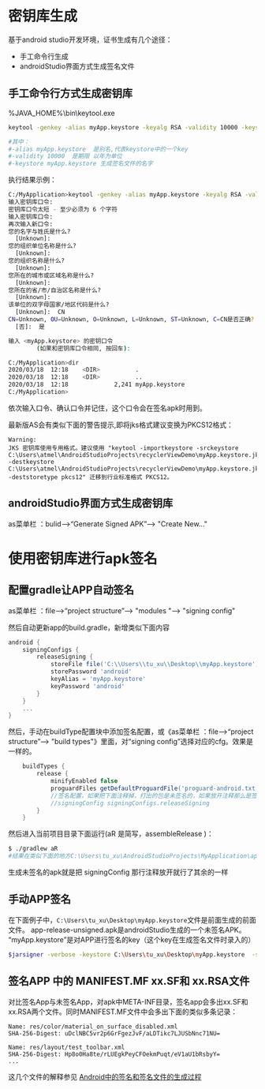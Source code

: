 
# 密钥库生成

基于android studio开发环境，证书生成有几个途径：

- 手工命令行生成
- androidStudio界面方式生成签名文件

## 手工命令行方式生成密钥库

%JAVA_HOME%\bin\keytool.exe

```sh
keytool -genkey -alias myApp.keystore -keyalg RSA -validity 10000 -keystore myApp.keystore

#其中：
#-alias myApp.keystore  是别名,代表keystore中的一个key
#-validity 10000  是期限 以年为单位
#-keystore myApp.keystore 生成签名文件的名字
```

执行结果示例：
```sh
C:/MyApplication>keytool -genkey -alias myApp.keystore -keyalg RSA -validity 10000 -keystore myApp.keystore
输入密钥库口令:
密钥库口令太短 - 至少必须为 6 个字符
输入密钥库口令:
再次输入新口令:
您的名字与姓氏是什么?
  [Unknown]:
您的组织单位名称是什么?
  [Unknown]:
您的组织名称是什么?
  [Unknown]:
您所在的城市或区域名称是什么?
  [Unknown]:
您所在的省/市/自治区名称是什么?
  [Unknown]:
该单位的双字母国家/地区代码是什么?
  [Unknown]:  CN
CN=Unknown, OU=Unknown, O=Unknown, L=Unknown, ST=Unknown, C=CN是否正确?
  [否]:  是

输入 <myApp.keystore> 的密钥口令
        (如果和密钥库口令相同, 按回车):

C:/MyApplication>dir
2020/03/18  12:18    <DIR>          .
2020/03/18  12:18    <DIR>          ..
2020/03/18  12:18             2,241 myApp.keystore
C:/MyApplication>
```
依次输入口令、确认口令并记住，这个口令会在签名apk时用到。

最新版AS会有类似下面的警告提示,即将jks格式建议变换为PKCS12格式：

```
Warning:
JKS 密钥库使用专用格式。建议使用 "keytool -importkeystore -srckeystore C:\Users\atmel\AndroidStudioProjects\recyclerViewDemo\myApp.keystore.jks -destkeystore C:\Users\atmel\AndroidStudioProjects\recyclerViewDemo\myApp.keystore.jks -deststoretype pkcs12" 迁移到行业标准格式 PKCS12。
```

## androidStudio界面方式生成密钥库

as菜单栏 ：bulid-->“Generate Signed APK”--> "Create New..."

# 使用密钥库进行apk签名

## 配置gradle让APP自动签名

as菜单栏 ：file-->“project  structure”--> "modules "--> "signing config"

然后自动更新app的build.gradle，新增类似下面内容
```groovy
android {
    signingConfigs {
        releaseSigning {
            storeFile file('C:\\Users\\tu_xu\\Desktop\\myApp.keystore')
            storePassword 'android'
            keyAlias = 'myApp.keystore'
            keyPassword 'android'
        }
    }
    ...
}    
```
然后，手动在buildType配置块中添加签名配置，或《as菜单栏 ：file-->“project  structure”--> "build types"》里面，对“signing config”选择对应的cfg。效果是一样的。
```groovy
    buildTypes {
        release {
            minifyEnabled false
            proguardFiles getDefaultProguardFile('proguard-android.txt'), 'proguard-rules.pro'
            //签名配置，如果把下面注释掉，打出的包是未签名的，如果放开注释那么是签名的包
            //signingConfig signingConfigs.releaseSigning
        }
    }
```

然后进入当前项目目录下面运行(aR 是简写，assembleRelease )：
```sh
$ ./gradlew aR
#结果在类似下面的地方C:\Users\tu_xu\AndroidStudioProjects\MyApplication\app\build\outputs\apk\release\app-release.apk
```

生成未签名的apk就是把 signingConfig 那行注释放开就行了其余的一样

## 手动APP签名
在下面例子中，`C:\Users\tu_xu\Desktop\myApp.keystore`文件是前面生成的前面文件。 app-release-unsigned.apk是androidStudio生成的一个未签名APK。 “myApp.keystore”是对APP进行签名的key（这个key在生成签名文件时录入的）
```sh
$jarsigner -verbose -keystore C:\Users\tu_xu\Desktop\myApp.keystore  -signedjar result_singed.apk  C:\Users\tu_xu\AndroidStudioProjects\MyApplication\app\build\outputs\apk\release\app-release-unsigned.apk  myApp.keystore
```

## 签名APP 中的 MANIFEST.MF xx.SF和 xx.RSA文件

对比签名App与未签名App，对apk中META-INF目录，签名app会多出xx.SF和 xx.RSA两个文件。同时MANIFEST.MF文件中会多出下面的类似多条记录：
```
Name: res/color/material_on_surface_disabled.xml
SHA-256-Digest: uDclNBC5vr2p6GrFgezJvF/aLDTikc7LJUSbNnc71NU=

Name: res/layout/test_toolbar.xml
SHA-256-Digest: Hp8o0Ha8te/rLUEgkPeyCFOekmPuqt/eV1aU1bRsbyY=
...
```
这几个文件的解释参见 [Android中的签名和签名文件的生成过程](https://blog.csdn.net/niyingxunzong/article/details/79977580)


